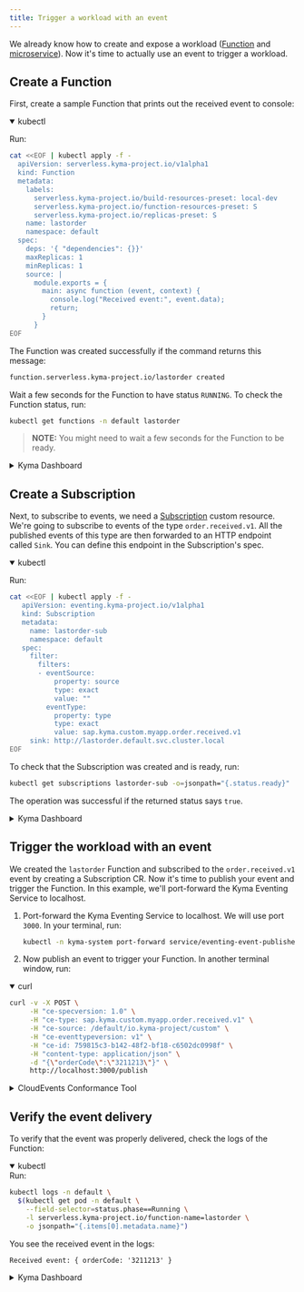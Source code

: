 ```yaml
---
title: Trigger a workload with an event
---
```


We already know how to create and expose a workload ([Function](02-deploy-expose-function.md) and [microservice](03-deploy-expose-microservice.md)). 
Now it's time to actually use an event to trigger a workload.

## Create a Function

First, create a sample Function that prints out the received event to console:

<div tabs name="Deploy a Function" group="trigger-workload">
  <details open>
  <summary label="kubectl">
  kubectl
  </summary>
  
  Run:

```bash
cat <<EOF | kubectl apply -f -
  apiVersion: serverless.kyma-project.io/v1alpha1
  kind: Function
  metadata:
    labels:
      serverless.kyma-project.io/build-resources-preset: local-dev
      serverless.kyma-project.io/function-resources-preset: S
      serverless.kyma-project.io/replicas-preset: S
    name: lastorder
    namespace: default
  spec:
    deps: '{ "dependencies": {}}'
    maxReplicas: 1
    minReplicas: 1
    source: |
      module.exports = {
        main: async function (event, context) {
          console.log("Received event:", event.data);
          return; 
        } 
      }
EOF
```

The Function was created successfully if the command returns this message:

```bash
function.serverless.kyma-project.io/lastorder created
```

Wait a few seconds for the Function to have status `RUNNING`. To check the Function status, run: 

```bash
kubectl get functions -n default lastorder
```

> **NOTE:** You might need to wait a few seconds for the Function to be ready.

  </details>
  <details>
  <summary label="Kyma Dashboard">
  Kyma Dashboard
  </summary>

1. Go to **Namespaces** and select the default Namespace.
2. Go to **Workloads** > **Functions** and click **Create Function +**.
3. Name the Function `lastorder` and click **Create**.
4. In the inline editor for the Function, replace its source with the following code:
    ```js
    module.exports = {
      main: async function (event, context) {
        console.log("Received event:", event.data);
        return;
      } 
    }
    ```
5. Save your changes.
6. Wait a few seconds for the Function to have status `RUNNING`.

  </details>
</div>

## Create a Subscription

Next, to subscribe to events, we need a [Subscription](../05-technical-reference/00-custom-resources/evnt-01-subscription.md) custom resource. We're going to subscribe to events of the type `order.received.v1`. 
All the published events of this type are then forwarded to an HTTP endpoint called `Sink`. You can define this endpoint in the Subscription's spec.

<div tabs name="Create a Subscription" group="trigger-workload">
  <details open>
  <summary label="kubectl">
  kubectl
  </summary>

Run: 
```bash
cat <<EOF | kubectl apply -f -
   apiVersion: eventing.kyma-project.io/v1alpha1
   kind: Subscription
   metadata:
     name: lastorder-sub
     namespace: default
   spec:
     filter:
       filters:
       - eventSource:
           property: source
           type: exact
           value: ""
         eventType:
           property: type
           type: exact
           value: sap.kyma.custom.myapp.order.received.v1
     sink: http://lastorder.default.svc.cluster.local
EOF
```

To check that the Subscription was created and is ready, run:
```bash
kubectl get subscriptions lastorder-sub -o=jsonpath="{.status.ready}"
```

The operation was successful if the returned status says `true`.

  </details>
  <details>
  <summary label="Kyma Dashboard">
  Kyma Dashboard
  </summary>

1. In your Function's view, go to **Configuration** and click **Create Subscription+**.
2. Provide the following parameters:
   - **Subscription name**: `lastorder-sub`
   - **Application name**: `myapp`
   - **Event name**: `order.received`
   - **Event version**: `v1`

   - **Event type** is generated automatically. For this example, it's `sap.kyma.custom.myapp.order.received.v1`.

3. Click **Create**.
4. Wait a few seconds for the Subscription to have status `READY`.

  </details>
</div>

## Trigger the workload with an event

We created the `lastorder` Function and subscribed to the `order.received.v1` event by creating a Subscription CR. Now it's time to publish your event and trigger the Function. In this example, we'll port-forward the Kyma Eventing Service to localhost. 

1. Port-forward the Kyma Eventing Service to localhost. We will use port `3000`. In your terminal, run: 
   ```bash
   kubectl -n kyma-system port-forward service/eventing-event-publisher-proxy 3000:80
   ```
2. Now publish an event to trigger your Function. In another terminal window, run: 

<div tabs name="Publish an event" group="trigger-workload">
  <details open>
  <summary label="curl">
  curl
  </summary>

   ```bash
   curl -v -X POST \
        -H "ce-specversion: 1.0" \
        -H "ce-type: sap.kyma.custom.myapp.order.received.v1" \
        -H "ce-source: /default/io.kyma-project/custom" \
        -H "ce-eventtypeversion: v1" \
        -H "ce-id: 759815c3-b142-48f2-bf18-c6502dc0998f" \
        -H "content-type: application/json" \
        -d "{\"orderCode\":\"3211213\"}" \
        http://localhost:3000/publish
   ```
  </details>
  <details>
  <summary label="CloudEvents Conformance Tool">
  CloudEvents Conformance Tool
  </summary>

   ```bash
   cloudevents send http://localhost:3000/publish \
      --type sap.kyma.custom.myapp.order.received.v1 \
      --id 759815c3-b142-48f2-bf18-c6502dc0998f \
      --source myapp \
      --datacontenttype application/json \
      --data "{\"orderCode\":\"3211213\"}" \
      --yaml
   ```

  </details>
</div>

## Verify the event delivery

To verify that the event was properly delivered, check the logs of the Function: 

<div tabs name="Verify the event delivery" group="trigger-workload">
  <details open>
  <summary label="kubectl">
  kubectl
  </summary>
Run: 

```bash
kubectl logs -n default \
  $(kubectl get pod -n default \
    --field-selector=status.phase==Running \
    -l serverless.kyma-project.io/function-name=lastorder \
    -o jsonpath="{.items[0].metadata.name}")
```

You see the received event in the logs:
```
Received event: { orderCode: '3211213' }
```

  </details>
  <details>
  <summary label="Kyma Dashboard">
  Kyma Dashboard
  </summary>

1. In Kyma Dashboard, return to the view of your `lastorder` Function.
2. Go to **Code** and find the **Replicas of the Function** section.
3. Click on **View Logs**.
4. You see the received event in the logs:
   ```
   Received event: { orderCode: '3211213' }
   ```

  </details>
</div>

